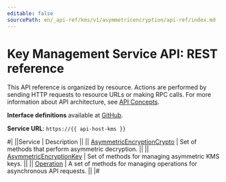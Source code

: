 ```yaml
---
editable: false
sourcePath: en/_api-ref/kms/v1/asymmetricencryption/api-ref/index.md
---
```


# Key Management Service API: REST reference

This API reference is organized by resource. Actions are performed by sending HTTP requests to resource URLs or making RPC calls. For more information about API architecture, see [API Concepts](/docs/api-design-guide/).

**Interface definitions** available at [GitHub](https://github.com/yandex-cloud/cloudapi/tree/master/yandex/cloud/kms/v1/asymmetricencryption).

**Service URL**: `https://{{ api-host-kms }}`

#|
||Service | Description ||
|| [AsymmetricEncryptionCrypto](AsymmetricEncryptionCrypto/index.md) | Set of methods that perform asymmetric decryption. ||
|| [AsymmetricEncryptionKey](AsymmetricEncryptionKey/index.md) | Set of methods for managing asymmetric KMS keys. ||
|| [Operation](Operation/index.md) | A set of methods for managing operations for asynchronous API requests. ||
|#
